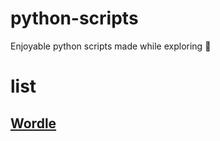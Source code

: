 # python-scripts
Enjoyable python scripts made while exploring 🐍

# list
## [Wordle](https://github.com/detourguru/python-scripts/tree/main/Wordle)

